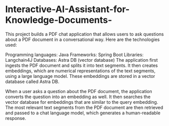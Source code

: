 # Interactive-AI-Assistant-for-Knowledge-Documents-
This project builds a PDF chat application that allows users to ask questions about a PDF document in a conversational way. Here are the technologies used:

Programming languages: Java
Frameworks: Spring Boot
Libraries: Langchain4J
Databases: Astra DB (vector database)
The application first ingests the PDF document and splits it into text segments. It then creates embeddings, which are numerical representations of the text segments, using a large language model. These embeddings are stored in a vector database called Astra DB.

When a user asks a question about the PDF document, the application converts the question into an embedding as well. It then searches the vector database for embeddings that are similar to the query embedding. The most relevant text segments from the PDF document are then retrieved and passed to a chat language model, which generates a human-readable response.

